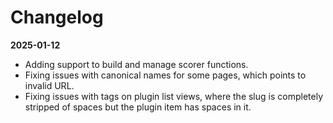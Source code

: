 
# Changelog 

**2025-01-12**

- Adding support to build and manage scorer functions.
- Fixing issues with canonical names for some pages, which points to invalid URL.
- Fixing issues with tags on plugin list views, where the slug is completely stripped of spaces but the plugin item has spaces in it.